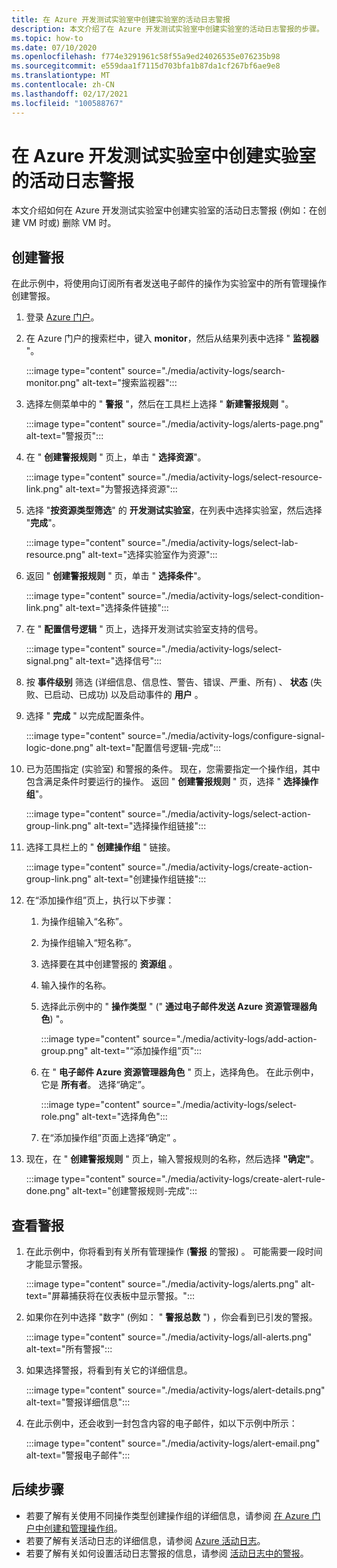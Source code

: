 ```yaml
---
title: 在 Azure 开发测试实验室中创建实验室的活动日志警报
description: 本文介绍了在 Azure 开发测试实验室中创建实验室的活动日志警报的步骤。
ms.topic: how-to
ms.date: 07/10/2020
ms.openlocfilehash: f774e3291961c58f55a9ed24026535e076235b98
ms.sourcegitcommit: e559daa1f7115d703bfa1b87da1cf267bf6ae9e8
ms.translationtype: MT
ms.contentlocale: zh-CN
ms.lasthandoff: 02/17/2021
ms.locfileid: "100588767"
---
```

# <a name="create-activity-log-alerts-for-labs-in-azure-devtest-labs"></a>在 Azure 开发测试实验室中创建实验室的活动日志警报
本文介绍如何在 Azure 开发测试实验室中创建实验室的活动日志警报 (例如：在创建 VM 时或) 删除 VM 时。

## <a name="create-alerts"></a>创建警报
在此示例中，将使用向订阅所有者发送电子邮件的操作为实验室中的所有管理操作创建警报。 

1. 登录 [Azure 门户](https://portal.azure.com)。
1. 在 Azure 门户的搜索栏中，键入 **monitor**，然后从结果列表中选择 " **监视器** "。 

    :::image type="content" source="./media/activity-logs/search-monitor.png" alt-text="搜索监视器":::        
1. 选择左侧菜单中的 " **警报** "，然后在工具栏上选择 " **新建警报规则** "。 

    :::image type="content" source="./media/activity-logs/alerts-page.png" alt-text="警报页":::    
1. 在 " **创建警报规则** " 页上，单击 " **选择资源**"。 

    :::image type="content" source="./media/activity-logs/select-resource-link.png" alt-text="为警报选择资源":::        
1. 选择 "**按资源类型筛选**" 的 **开发测试实验室**，在列表中选择实验室，然后选择 "**完成**"。

    :::image type="content" source="./media/activity-logs/select-lab-resource.png" alt-text="选择实验室作为资源":::
1. 返回 " **创建警报规则** " 页，单击 " **选择条件**"。 

    :::image type="content" source="./media/activity-logs/select-condition-link.png" alt-text="选择条件链接":::    
1. 在 " **配置信号逻辑** " 页上，选择开发测试实验室支持的信号。 

    :::image type="content" source="./media/activity-logs/select-signal.png" alt-text="选择信号":::
1. 按 **事件级别** 筛选 (详细信息、信息性、警告、错误、严重、所有) 、 **状态** (失败、已启动、已成功) 以及启动事件的 **用户** 。 
1. 选择 " **完成** " 以完成配置条件。 

    :::image type="content" source="./media/activity-logs/configure-signal-logic-done.png" alt-text="配置信号逻辑-完成":::
1. 已为范围指定 (实验室) 和警报的条件。 现在，您需要指定一个操作组，其中包含满足条件时要运行的操作。 返回 " **创建警报规则** " 页，选择 " **选择操作组**"。 

    :::image type="content" source="./media/activity-logs/select-action-group-link.png" alt-text="选择操作组链接":::
1. 选择工具栏上的 " **创建操作组** " 链接。 

    :::image type="content" source="./media/activity-logs/create-action-group-link.png" alt-text="创建操作组链接":::
1. 在“添加操作组”页上，执行以下步骤：
    1. 为操作组输入“名称”。
    1. 为操作组输入“短名称”。 
    1. 选择要在其中创建警报的 **资源组** 。 
    1. 输入操作的名称。 
    1. 选择此示例中的 " **操作类型** " (" **通过电子邮件发送 Azure 资源管理器角色**) "。 

        :::image type="content" source="./media/activity-logs/add-action-group.png" alt-text="“添加操作组”页":::
    1. 在 " **电子邮件 Azure 资源管理器角色** " 页上，选择角色。 在此示例中，它是 **所有者**。 选择“确定”。  

        :::image type="content" source="./media/activity-logs/select-role.png" alt-text="选择角色":::            
    1. 在“添加操作组”页面上选择“确定” 。 
1. 现在，在 " **创建警报规则** " 页上，输入警报规则的名称，然后选择 **"确定"**。 

    :::image type="content" source="./media/activity-logs/create-alert-rule-done.png" alt-text="创建警报规则-完成":::

## <a name="view-alerts"></a>查看警报 
1. 在此示例中，你将看到有关所有管理操作 (**警报** 的警报) 。 可能需要一段时间才能显示警报。 

    :::image type="content" source="./media/activity-logs/alerts.png" alt-text="屏幕捕获将在仪表板中显示警报。":::
1. 如果你在列中选择 "数字" (例如： " **警报总数** ") ，你会看到已引发的警报。 

    :::image type="content" source="./media/activity-logs/all-alerts.png" alt-text="所有警报":::
1. 如果选择警报，将看到有关它的详细信息。 

    :::image type="content" source="./media/activity-logs/alert-details.png" alt-text="警报详细信息":::
1. 在此示例中，还会收到一封包含内容的电子邮件，如以下示例中所示： 

    :::image type="content" source="./media/activity-logs/alert-email.png" alt-text="警报电子邮件":::

## <a name="next-steps"></a>后续步骤
- 若要了解有关使用不同操作类型创建操作组的详细信息，请参阅 [在 Azure 门户中创建和管理操作组](../azure-monitor/alerts/action-groups.md)。
- 若要了解有关活动日志的详细信息，请参阅  [Azure 活动日志](../azure-monitor/essentials/activity-log.md)。
- 若要了解有关如何设置活动日志警报的信息，请参阅 [活动日志中的警报](../azure-monitor/alerts/activity-log-alerts.md)。

